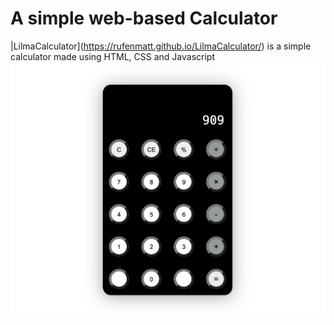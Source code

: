 # A simple web-based Calculator
 |LilmaCalculator](https://rufenmatt.github.io/LilmaCalculator/) is a simple calculator made using HTML, CSS and Javascript
 ![title-picture](mini_calc.jpg)
